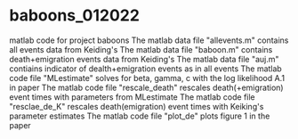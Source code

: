 # baboons_012022
matlab code for project baboons
The matlab data file "allevents.m" contains all events data from Keiding's
The matlab data file "baboon.m" contains death+emigration events data from Keiding's
The matlab data file "auj.m" contiains indicator of dealth+emigration events as in all events
The matlab code file "MLestimate" solves for beta, gamma, c with the log likelihood A.1 in paper
The matlab code file "rescale_death" rescales death(+emigration) event times with parameters from MLestimate
The matlab code file "resclae_de_K" rescales death(emigration) event times with Keiking's parameter estimates
The matlab code file "plot_de" plots figure 1 in the paper
